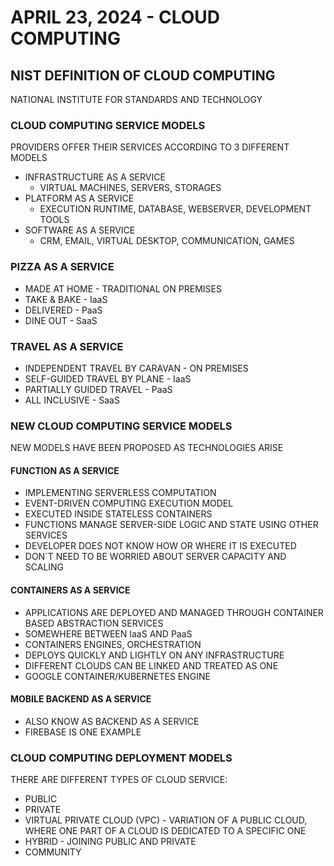 # APRIL 23, 2024 - CLOUD COMPUTING

## NIST DEFINITION OF CLOUD COMPUTING

NATIONAL INSTITUTE FOR STANDARDS AND TECHNOLOGY

### CLOUD COMPUTING SERVICE MODELS

PROVIDERS OFFER THEIR SERVICES ACCORDING TO 3 DIFFERENT MODELS

- INFRASTRUCTURE AS A SERVICE
  - VIRTUAL MACHINES, SERVERS, STORAGES
- PLATFORM AS A SERVICE
  - EXECUTION RUNTIME, DATABASE, WEBSERVER, DEVELOPMENT TOOLS
- SOFTWARE AS A SERVICE
  - CRM, EMAIL, VIRTUAL DESKTOP, COMMUNICATION, GAMES


### PIZZA AS A SERVICE

- MADE AT HOME - TRADITIONAL ON PREMISES
- TAKE & BAKE - IaaS
- DELIVERED - PaaS
- DINE OUT - SaaS

### TRAVEL AS A SERVICE

- INDEPENDENT TRAVEL BY CARAVAN - ON PREMISES
- SELF-GUIDED TRAVEL BY PLANE - IaaS
- PARTIALLY GUIDED TRAVEL - PaaS
- ALL INCLUSIVE - SaaS

### NEW CLOUD COMPUTING SERVICE MODELS

NEW MODELS HAVE BEEN PROPOSED AS TECHNOLOGIES ARISE

#### FUNCTION AS A SERVICE

- IMPLEMENTING SERVERLESS COMPUTATION
- EVENT-DRIVEN COMPUTING EXECUTION MODEL
- EXECUTED INSIDE STATELESS CONTAINERS
- FUNCTIONS MANAGE SERVER-SIDE LOGIC AND STATE USING OTHER SERVICES
- DEVELOPER DOES NOT KNOW HOW OR WHERE IT IS EXECUTED
- DON´T NEED TO BE WORRIED ABOUT SERVER CAPACITY AND SCALING

#### CONTAINERS AS A SERVICE

- APPLICATIONS ARE DEPLOYED AND MANAGED THROUGH CONTAINER BASED ABSTRACTION SERVICES
- SOMEWHERE BETWEEN IaaS AND PaaS
- CONTAINERS ENGINES, ORCHESTRATION
- DEPLOYS QUICKLY AND LIGHTLY ON ANY INFRASTRUCTURE
- DIFFERENT CLOUDS CAN BE LINKED AND TREATED AS ONE
- GOOGLE CONTAINER/KUBERNETES ENGINE

#### MOBILE BACKEND AS A SERVICE

- ALSO KNOW AS BACKEND AS A SERVICE
- FIREBASE IS ONE EXAMPLE

### CLOUD COMPUTING DEPLOYMENT MODELS

THERE ARE DIFFERENT TYPES OF CLOUD SERVICE:

- PUBLIC
- PRIVATE
- VIRTUAL PRIVATE CLOUD (VPC) - VARIATION OF A PUBLIC CLOUD, WHERE ONE PART OF A CLOUD IS DEDICATED TO A SPECIFIC ONE
- HYBRID - JOINING PUBLIC AND PRIVATE
- COMMUNITY
